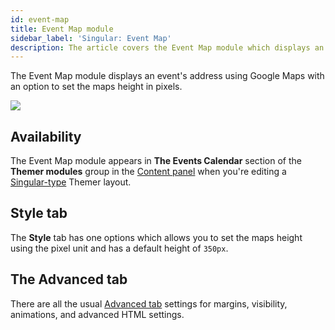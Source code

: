 ```yaml
---
id: event-map
title: Event Map module
sidebar_label: 'Singular: Event Map'
description: The article covers the Event Map module which displays an event's address using Google Maps.
---
```


The Event Map module displays an event's address using Google Maps with an option to set the maps height in pixels.

![](/img/beaver-themer/integrations--tec--event-map--1.jpg)

## Availability

The Event Map module appears in **The Events Calendar** section of the **Themer modules** group in the [Content panel](/beaver-builder/getting-started/bb-editor-basics/content-panel) when you're editing a [Singular-type](../../../layout-types-modules/singular-layout-type/themer-singular-layout-type.md) Themer layout.

## Style tab

The **Style** tab has one options which allows you to set the maps height using the pixel unit and has a default height of `350px`.

## The Advanced tab

There are all the usual [Advanced tab](/beaver-builder/layouts/advanced-tab) settings for margins, visibility, animations, and advanced HTML settings.
